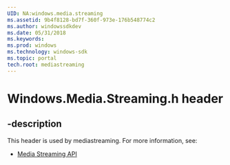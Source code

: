 ```yaml
---
UID: NA:windows.media.streaming
ms.assetid: 9b4f8128-bd7f-360f-973e-176b548774c2
ms.author: windowssdkdev
ms.date: 05/31/2018
ms.keywords: 
ms.prod: windows
ms.technology: windows-sdk
ms.topic: portal
tech.root: mediastreaming
---
```


# Windows.Media.Streaming.h header


## -description


This header is used by mediastreaming. For more information, see:

- [Media Streaming API](../_mediastreaming/index.md)
